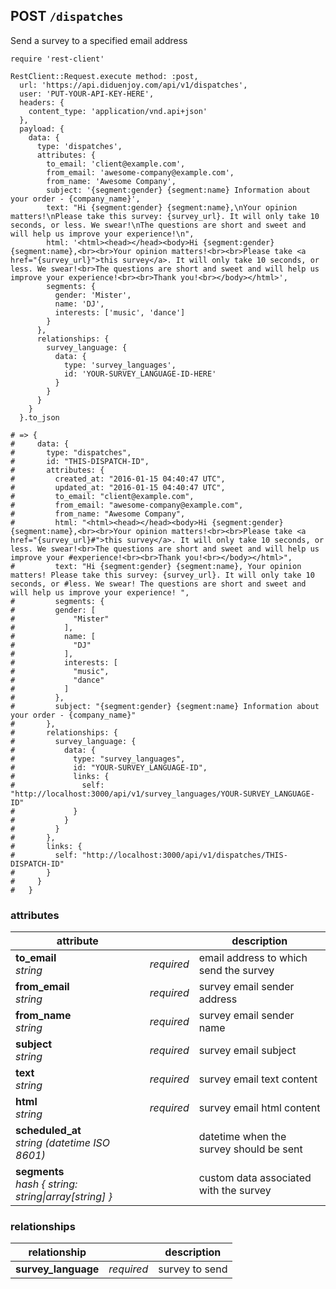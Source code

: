 ## POST `/dispatches`

Send a survey to a specified email address

```ruby--Rails
require 'rest-client'

RestClient::Request.execute method: :post,
  url: 'https://api.diduenjoy.com/api/v1/dispatches',
  user: 'PUT-YOUR-API-KEY-HERE',
  headers: {
    content_type: 'application/vnd.api+json'
  },
  payload: {
    data: {
      type: 'dispatches',
      attributes: {
        to_email: 'client@example.com',
        from_email: 'awesome-company@example.com',
        from_name: 'Awesome Company',
        subject: '{segment:gender} {segment:name} Information about your order - {company_name}',
        text: "Hi {segment:gender} {segment:name},\nYour opinion matters!\nPlease take this survey: {survey_url}. It will only take 10 seconds, or less. We swear!\nThe questions are short and sweet and will help us improve your experience!\n",
        html: '<html><head></head><body>Hi {segment:gender} {segment:name},<br><br>Your opinion matters!<br><br>Please take <a href="{survey_url}">this survey</a>. It will only take 10 seconds, or less. We swear!<br>The questions are short and sweet and will help us improve your experience!<br><br>Thank you!<br></body></html>',
        segments: {
          gender: 'Mister',
          name: 'DJ',
          interests: ['music', 'dance']
        }
      },
      relationships: {
        survey_language: {
          data: {
            type: 'survey_languages',
            id: 'YOUR-SURVEY_LANGUAGE-ID-HERE'
          }
        }
      }
    }
  }.to_json

# => {
#     data: {
#       type: "dispatches",
#       id: "THIS-DISPATCH-ID",
#       attributes: {
#         created_at: "2016-01-15 04:40:47 UTC",
#         updated_at: "2016-01-15 04:40:47 UTC",
#         to_email: "client@example.com",
#         from_email: "awesome-company@example.com",
#         from_name: "Awesome Company",
#         html: "<html><head></head><body>Hi {segment:gender} {segment:name},<br><br>Your opinion matters!<br><br>Please take <a href="{survey_url}#">this survey</a>. It will only take 10 seconds, or less. We swear!<br>The questions are short and sweet and will help us improve your #experience!<br><br>Thank you!<br></body></html>",
#         text: "Hi {segment:gender} {segment:name}, Your opinion matters! Please take this survey: {survey_url}. It will only take 10 seconds, or #less. We swear! The questions are short and sweet and will help us improve your experience! ",
#         segments: {
#         gender: [
#             "Mister"
#           ],
#           name: [
#             "DJ"
#           ],
#           interests: [
#             "music",
#             "dance"
#           ]
#         },
#         subject: "{segment:gender} {segment:name} Information about your order - {company_name}"
#       },
#       relationships: {
#         survey_language: {
#           data: {
#             type: "survey_languages",
#             id: "YOUR-SURVEY_LANGUAGE-ID",
#             links: {
#               self: "http://localhost:3000/api/v1/survey_languages/YOUR-SURVEY_LANGUAGE-ID"
#             }
#           }
#         }
#       },
#       links: {
#         self: "http://localhost:3000/api/v1/dispatches/THIS-DISPATCH-ID"
#       }
#     }
#   }
```

### attributes

attribute          |     | description
------------- | --- | -------------
__to_email__<br>_string_  | _required_ | email address to which send the survey
__from_email__<br>_string_  | _required_ | survey email sender address
__from_name__<br>_string_  | _required_ |  survey email sender name
__subject__<br>_string_  | _required_ | survey email subject
__text__<br>_string_  | _required_ | survey email text content
__html__<br>_string_  | _required_ | survey email html content
__scheduled_at__<br>_string (datetime ISO 8601)_  |  | datetime when the survey should be sent
__segments__<br>_hash { string: string\|array[string] }_ | | custom data associated with the survey

### relationships

relationship          |     | description
------------------------------ | ---------- | -------------
__survey_language__ | _required_ | survey to send